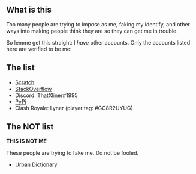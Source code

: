 ## What is this

Too many people are trying to impose as me, faking my identify, and other ways into making people think they are so they can get me in trouble.

So lemme get this straight: I *have* other accounts. Only the accounts listed here are verified to be me:

## The list

 - [Scratch](https://scratch.mit.edu/users/theXliner/)
 - [StackOverflow](https://stackoverflow.com/users/15396573/thatxliner)
 - Discord: ThatXliner#1995
 - [PyPi](https://pypi.org/user/theXliner/)
 - Clash Royale: Lyner (player tag: #GC8R2UYUG)


## The NOT list

**THIS IS NOT ME**

These people are trying to fake me. Do not be fooled.
 - [Urban Dictionary](https://www.urbandictionary.com/author.php?author=ThatXLiner)
